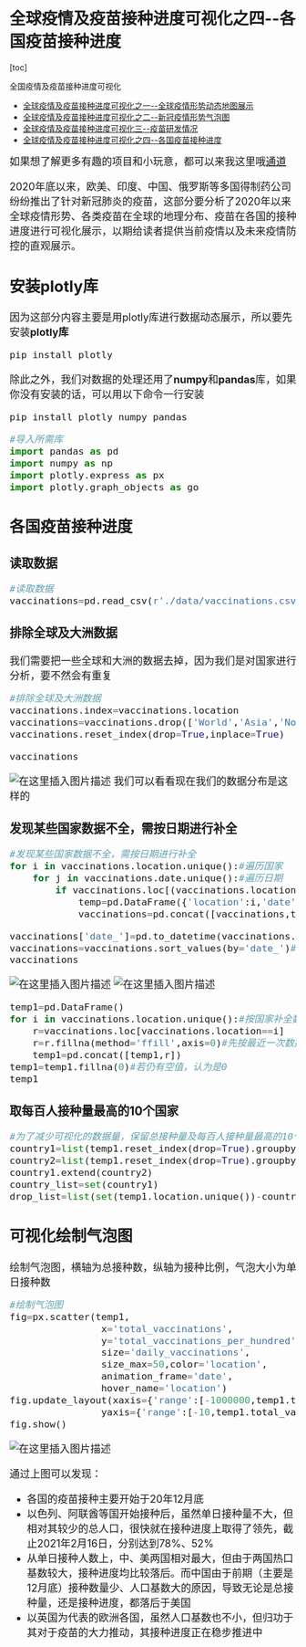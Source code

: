 # 全球疫情及疫苗接种进度可视化之四--各国疫苗接种进度

[toc]

全国疫情及疫苗接种进度可视化

- [全球疫情及疫苗接种进度可视化之一--全球疫情形势动态地图展示](https://blog.csdn.net/weixin_45508265/article/details/116521226) 
- [全球疫情及疫苗接种进度可视化之二--新冠疫情形势气泡图](https://blog.csdn.net/weixin_45508265/article/details/116568820)
- [全球疫情及疫苗接种进度可视化三--疫苗研发情况](https://blog.csdn.net/weixin_45508265/article/details/116795919)
- [全球疫情及疫苗接种进度可视化之四--各国疫苗接种进度](https://blog.csdn.net/weixin_45508265/article/details/117256608)

<font size=4>如果想了解更多有趣的项目和小玩意，都可以来我这里哦[通道](https://blog.csdn.net/weixin_45508265/article/details/114663239)

2020年底以来，欧美、印度、中国、俄罗斯等多国得制药公司纷纷推出了针对新冠肺炎的疫苗，这部分要分析了2020年以来全球疫情形势、各类疫苗在全球的地理分布、疫苗在各国的接种进度进行可视化展示，以期给读者提供当前疫情以及未来疫情防控的直观展示。

## 安装plotly库

因为这部分内容主要是用plotly库进行数据动态展示，所以要先安装**plotly库**

```python
pip install plotly
```

除此之外，我们对数据的处理还用了**numpy**和**pandas**库，如果你没有安装的话，可以用以下命令一行安装

```python
pip install plotly numpy pandas
```
```python
#导入所需库
import pandas as pd
import numpy as np
import plotly.express as px
import plotly.graph_objects as go
```
## 各国疫苗接种进度
### 读取数据
```python
#读取数据
vaccinations=pd.read_csv(r'./data/vaccinations.csv')
```
### 排除全球及大洲数据
我们需要把一些全球和大洲的数据去掉，因为我们是对国家进行分析，要不然会有重复
```python
#排除全球及大洲数据
vaccinations.index=vaccinations.location
vaccinations=vaccinations.drop(['World','Asia','North America', 'Europe','Africa', 'European Union', 'South America'])
vaccinations.reset_index(drop=True,inplace=True)
```

```python
vaccinations
```
![在这里插入图片描述](https://img-blog.csdnimg.cn/20210525150912942.png?x-oss-process=image/watermark,type_ZmFuZ3poZW5naGVpdGk,shadow_10,text_aHR0cHM6Ly9ibG9nLmNzZG4ubmV0L3dlaXhpbl80NTUwODI2NQ==,size_16,color_FFFFFF,t_70)
我们可以看看现在我们的数据分布是这样的
### 发现某些国家数据不全，需按日期进行补全
```python
#发现某些国家数据不全，需按日期进行补全
for i in vaccinations.location.unique():#遍历国家
    for j in vaccinations.date.unique():#遍历日期
        if vaccinations.loc[(vaccinations.location==i)&(vaccinations.date==j)].empty:#如果该日期没有数据，新增一行空数据
            temp=pd.DataFrame({'location':i,'date':j},index=['new'])
            vaccinations=pd.concat([vaccinations,temp])
```

```python
vaccinations['date_']=pd.to_datetime(vaccinations.date)#创建时间序列
vaccinations=vaccinations.sort_values(by='date_')#按时间排序
vaccinations
```
![在这里插入图片描述](https://img-blog.csdnimg.cn/20210525151827707.png?x-oss-process=image/watermark,type_ZmFuZ3poZW5naGVpdGk,shadow_10,text_aHR0cHM6Ly9ibG9nLmNzZG4ubmV0L3dlaXhpbl80NTUwODI2NQ==,size_16,color_FFFFFF,t_70)
![在这里插入图片描述](https://img-blog.csdnimg.cn/2021052515183789.png?x-oss-process=image/watermark,type_ZmFuZ3poZW5naGVpdGk,shadow_10,text_aHR0cHM6Ly9ibG9nLmNzZG4ubmV0L3dlaXhpbl80NTUwODI2NQ==,size_16,color_FFFFFF,t_70)

```python
temp1=pd.DataFrame()
for i in vaccinations.location.unique():#按国家补全数据
    r=vaccinations.loc[vaccinations.location==i]
    r=r.fillna(method='ffill',axis=0)#先按最近一次数据进行补全
    temp1=pd.concat([temp1,r])
temp1=temp1.fillna(0)#若仍有空值，认为是0
temp1
```
### 取每百人接种量最高的10个国家
```python
#为了减少可视化的数据量，保留总接种量及每百人接种量最高的10个国家
country1=list(temp1.reset_index(drop=True).groupby('location').total_vaccinations.max().sort_values(ascending=False).head(10).index)
country2=list(temp1.reset_index(drop=True).groupby('location').total_vaccinations_per_hundred.max().sort_values(ascending=False).head(10).index)
country1.extend(country2)
country_list=set(country1)
drop_list=list(set(temp1.location.unique())-country_list)
```
## 可视化绘制气泡图
绘制气泡图，横轴为总接种数，纵轴为接种比例，气泡大小为单日接种数

```python
#绘制气泡图
fig=px.scatter(temp1,
                x='total_vaccinations',
                y='total_vaccinations_per_hundred',
                size='daily_vaccinations',
                size_max=50,color='location', 
                animation_frame='date',
                hover_name='location')
fig.update_layout(xaxis={'range':[-1000000,temp1.total_vaccinations.max()*1.2]},
                yaxis={'range':[-10,temp1.total_vaccinations_per_hundred.max()*1.2]})
fig.show()
```
![在这里插入图片描述](https://img-blog.csdnimg.cn/20210525152453881.gif)



通过上图可以发现：
- 各国的疫苗接种主要开始于20年12月底
- 以色列、阿联酋等国开始接种后，虽然单日接种量不大，但相对其较少的总人口，很快就在接种进度上取得了领先，截止2021年2月16日，分别达到78%、52%
- 从单日接种人数上，中、美两国相对最大，但由于两国热口基数较大，接种进度均比较落后。而中国由于前期（主要是12月底）接种数量少、人口基数大的原因，导致无论是总接种量，还是接种进度，都落后于美国
- 以英国为代表的欧洲各国，虽然人口基数也不小，但归功于其对于疫苗的大力推动，其接种进度正在稳步推进中